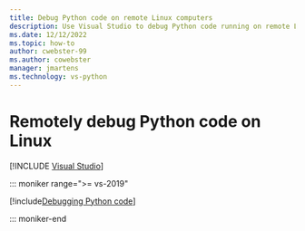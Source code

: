 ```yaml
---
title: Debug Python code on remote Linux computers
description: Use Visual Studio to debug Python code running on remote Linux computers, including necessary configuration steps, security, and troubleshooting.
ms.date: 12/12/2022
ms.topic: how-to
author: cwebster-99
ms.author: cowebster
manager: jmartens
ms.technology: vs-python
---
```

# Remotely debug Python code on Linux

 [!INCLUDE [Visual Studio](~/includes/applies-to-version/vs-windows-only.md)]

::: moniker range=">= vs-2019"

[!include[Debugging Python code](includes/vs-2019/remote-debugging-python-code.md)]

::: moniker-end
